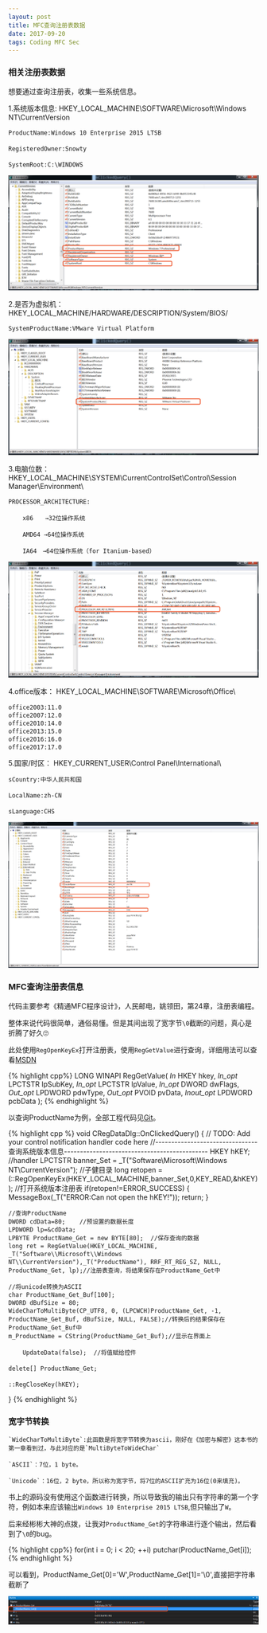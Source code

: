 ```yaml
---
layout: post
title: MFC查询注册表数据
date: 2017-09-20 
tags: Coding MFC Sec
---
```


### 相关注册表数据

想要通过查询注册表，收集一些系统信息。

1.系统版本信息:	HKEY_LOCAL_MACHINE\SOFTWARE\Microsoft\Windows NT\CurrentVersion


    ProductName:Windows 10 Enterprise 2015 LTSB

    RegisteredOwner:Snowty

    SystemRoot:C:\WINDOWS

![](/images/posts/2017/09/MFCRegData//1.png) 

2.是否为虚拟机：	HKEY_LOCAL_MACHINE/HARDWARE/DESCRIPTION/System/BIOS/


    SystemProductName:VMware Virtual Platform
   
![](/images/posts/2017/09/MFCRegData//2.png)

3.电脑位数：	HKEY_LOCAL_MACHINE\SYSTEM\CurrentControlSet\Control\Session Manager\Environment\

    PROCESSOR_ARCHITECTURE:
		
        x86　　→32位操作系统
		
        AMD64 →64位操作系统
		
        IA64　→64位操作系统（for Itanium-based）

![](/images/posts/2017/09/MFCRegData//3.png)

4.office版本：	HKEY_LOCAL_MACHINE\SOFTWARE\Microsoft\Office\

    office2003:11.0
    office2007:12.0
    office2010:14.0
    office2013:15.0
    office2016:16.0
    office2017:17.0


5.国家/时区：	HKEY_CURRENT_USER\Control Panel\International\

    sCountry:中华人民共和国

    LocalName:zh-CN

    sLanguage:CHS

![](/images/posts/2017/09/MFCRegData//4.png)

### MFC查询注册表信息

代码主要参考《精通MFC程序设计》，人民邮电，姚领田，第24章，注册表编程。

整体来说代码很简单，通俗易懂。但是其间出现了宽字节`\0`截断的问题，真心是折腾了好久🙄

此处使用`RegOpenKeyEx`打开注册表，使用`RegGetValue`进行查询，详细用法可以查看[MSDN](https://msdn.microsoft.com/en-us/library/windows/desktop/ms724868(v=vs.85).aspx)

{% highlight cpp%}
LONG WINAPI RegGetValue(
  _In_        HKEY    hkey,
  _In_opt_    LPCTSTR lpSubKey,
  _In_opt_    LPCTSTR lpValue,
  _In_opt_    DWORD   dwFlags,
  _Out_opt_   LPDWORD pdwType,
  _Out_opt_   PVOID   pvData,
  _Inout_opt_ LPDWORD pcbData
);
{% endhighlight %}

以查询ProductName为例，全部工程代码见[Git](https://github.com/Snowty/MFC_RegData)。

{% highlight cpp %}
void CRegDataDlg::OnClickedQuery()
{
	// TODO: Add your control notification handler code here
	//--------------------------------查询系统版本信息---------------------------------------------
	HKEY hKEY;	//handler
	LPCTSTR banner_Set = _T("Software\\Microsoft\\Windows NT\\CurrentVersion"); //子健目录
	long retopen = (::RegOpenKeyEx(HKEY_LOCAL_MACHINE,banner_Set,0,KEY_READ,&hKEY));	//打开系统版本注册表
	if(retopen!=ERROR_SUCCESS)
	{
		MessageBox(_T("ERROR:Can not open the hKEY!"));
		return;
	}
	
	//查询ProductName
	DWORD cdData=80;	//预设置的数据长度
	LPDWORD lp=&cdData;
	LPBYTE ProductName_Get = new BYTE[80];	//保存查询的数据
	long ret = RegGetValue(HKEY_LOCAL_MACHINE, _T("Software\\Microsoft\\Windows NT\\CurrentVersion"),_T("ProductName"), RRF_RT_REG_SZ, NULL, ProductName_Get, lp);//注册表查询，将结果保存在ProductName_Get中

	//将unicode转换为ASCII
	char ProductName_Get_Buf[100];
	DWORD dBufSize = 80;
	WideCharToMultiByte(CP_UTF8, 0, (LPCWCH)ProductName_Get, -1, ProductName_Get_Buf, dBufSize, NULL, FALSE);//转换后的结果保存在ProductName_Get_Buf中
	m_ProductName = CString(ProductName_Get_Buf);//显示在界面上
    
        UpdateData(false);	//将值赋给控件

	delete[] ProductName_Get;

	::RegCloseKey(hKEY);

}
{% endhighlight %}

### 宽字节转换

    `WideCharToMultiByte`:此函数是将宽字节转换为ascii，刚好在《加密与解密》这本书的第一章看到过，与此对应的是`MultiByteToWideChar`

    `ASCII`：7位，1 byte。

    `Unicode`：16位，2 byte，所以称为宽字节，将7位的ASCII扩充为16位(0来填充)。

书上的源码没有使用这个函数进行转换，所以导致我的输出只有字符串的第一个字符，例如本来应该输出`Windows 10 Enterprise 2015 LTSB`,但只输出了`W`。

后来经彬彬大神的点拨，让我对`ProductName_Get`的字符串进行逐个输出，然后看到了`\0`的bug。

{% highlight cpp%}
for(int i = 0; i < 20; ++i) 
    putchar(ProductName_Get[i]); 
{% endhighlight %}

可以看到，ProductName_Get[0]='W',ProductName_Get[1]='\0',直接把字符串截断了

![](/images/posts/2017/09/MFCRegData//6.png)
